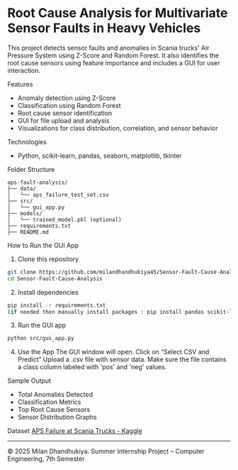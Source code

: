 # Root Cause Analysis for Multivariate Sensor Faults in Heavy Vehicles

This project detects sensor faults and anomalies in Scania trucks' Air Pressure System using Z-Score and Random Forest. It also identifies the root cause sensors using feature importance and includes a GUI for user interaction.

Features
- Anomaly detection using Z-Score
- Classification using Random Forest
- Root cause sensor identification
- GUI for file upload and analysis
- Visualizations for class distribution, correlation, and sensor behavior

Technologies
- Python, scikit-learn, pandas, seaborn, matplotlib, tkinter

Folder Structure
```
aps-fault-analysis/
├── data/
│   └── aps_failure_test_set.csv
├── src/
│   └── gui_app.py
├── models/
│   └── trained_model.pkl (optional)
├── requirements.txt
├── README.md

```

How to Run the GUI App 

1. Clone this repository
```bash
git clone https://github.com/milandhandhukiya45/Sensor-Fault-Cause-Analysis.git
cd Sensor-Fault-Cause-Analysis
```

2. Install dependencies
```bash
pip install -r requirements.txt
(if needed then manually install packages : pip install pandas scikit-learn matplotlib seaborn )
```

3. Run the GUI app
```bash
python src/gui_app.py
```

4. Use the App
The GUI window will open.
Click on “Select CSV and Predict”
Upload a .csv file with sensor data.
Make sure the file contains a class column labeled with 'pos' and 'neg' values.


Sample Output
- Total Anomalies Detected
- Classification Metrics
- Top Root Cause Sensors
- Sensor Distribution Graphs

Dataset
[APS Failure at Scania Trucks - Kaggle](https://www.kaggle.com/datasets/paresh2047/aps-failure-at-scania-trucks-data-set)

---

© 2025 Milan Dhandhukiya. Summer Internship Project – Computer Engineering, 7th Semester
